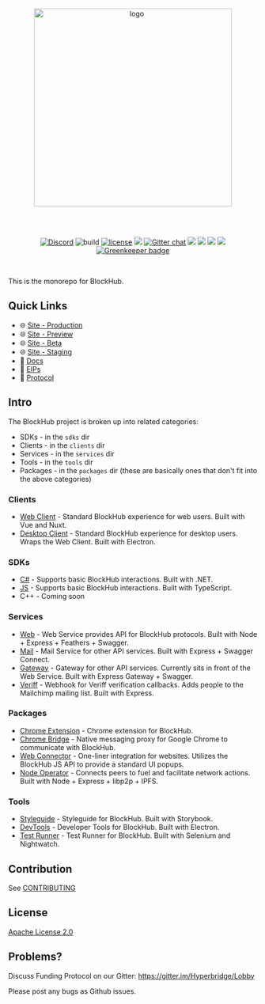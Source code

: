 <div align="center">
  <br>

  <a href="https://hyperbridge.org/"><img src="https://hyperbridge.org/img/blockhub-logotype-color.svg" width="400" alt="logo"></a>

  <br>
  <br>

  [![Discord][discord-shield]][discord] ![build](https://travis-ci.org/hyperbridge/blockhub.svg?branch=master) [![license](https://img.shields.io/hexpm/l/plug.svg)](https://github.com/hyperbridge/blockhub/blob/master/LICENSE.md) [![](https://img.shields.io/badge/whitepaper-v2.0.0-lightgrey.svg)](https://hyperbridge.org/whitepaper) [![Gitter chat](https://img.shields.io/gitter/room/Hyperbridge/Lobby.svg)](https://gitter.im/Hyperbridge/Lobby) [![](https://img.shields.io/badge/telegram-group-blue.svg)](https://t.me/hyperbridgechat) [![](https://img.shields.io/badge/discord-server-brightgreen.svg)](https://discord.gg/w6Awrxq) [![](https://img.shields.io/badge/twitter-%40hyperbridge-blue.svg)](https://twitter.com/@hyperbridge) [![](https://img.shields.io/badge/e--mail-hello%40hyperbridge.org-brightgreen.svg)](mailto:hello@hyperbridge.org) [![Greenkeeper badge](https://badges.greenkeeper.io/hyperbridge/blockhub.svg)](https://greenkeeper.io/)

</div>

<br>

This is the monorepo for BlockHub.

## Quick Links

- 🌐 [Site - Production](https://blockhub.gg/)
- 🌐 [Site - Preview](https://preview.blockhub.gg/)
- 🌐 [Site - Beta](https://beta.blockhub.gg/)
- 🌐 [Site - Staging](https://staging.blockhub.gg/)
- 📖 [Docs](http://docs.hyperbridge.org/blockhub)
- 📓 [EIPs](https://github.com/hyperbridge/EIPs)
- 🔗 [Protocol](https://github.com/hyperbridge/protocol)


## Intro

The BlockHub project is broken up into related categories:

* SDKs - in the `sdks` dir
* Clients - in the `clients` dir
* Services - in the `services` dir
* Tools - in the `tools` dir
* Packages - in the `packages` dir (these are basically ones that don't fit into the above categories)


### Clients

* [Web Client](clients/web) - Standard BlockHub experience for web users. Built with Vue and Nuxt.
* [Desktop Client](clients/desktop) - Standard BlockHub experience for desktop users. Wraps the Web Client. Built with Electron.


### SDKs

* [C#](sdks/csharp) - Supports basic BlockHub interactions. Built with .NET.
* [JS](sdks/js) - Supports basic BlockHub interactions. Built with TypeScript.
* C++ - Coming soon


### Services

* [Web](services/web) - Web Service provides API for BlockHub protocols. Built with Node + Express + Feathers + Swagger.
* [Mail](services/mail) - Mail Service for other API services.  Built with Express + Swagger Connect.
* [Gateway](services/gateway) - Gateway for other API services. Currently sits in front of the Web Service. Built with Express Gateway + Swagger.
* [Veriff](services/veriff) - Webhook for Veriff verification callbacks. Adds people to the Mailchimp mailing list. Built with Express.


### Packages

* [Chrome Extension](packages/chrome-extension) - Chrome extension for BlockHub.
* [Chrome Bridge](packages/chrome-bridge) - Native messaging proxy for Google Chrome to communicate with BlockHub.
* [Web Connector](packages/web-connector) - One-liner integration for websites. Utilizes the BlockHub JS API to provide a standard UI popups.
* [Node Operator](packages/node-operator) - Connects peers to fuel and facilitate network actions. Built with Node + Express + libp2p + IPFS.


### Tools

* [Styleguide](tools/styleguide) - Styleguide for BlockHub. Built with Storybook.
* [DevTools](tools/devtools) - Developer Tools for BlockHub. Built with Electron.
* [Test Runner](tools/devtools) - Test Runner for BlockHub. Built with Selenium and Nightwatch.


## Contribution

See [CONTRIBUTING](CONTRIBUTING.md)


## License

[Apache License 2.0](LICENSE.md)


## Problems?

Discuss Funding Protocol on our Gitter:
https://gitter.im/Hyperbridge/Lobby

Please post any bugs as Github issues.

[discord-shield]: https://img.shields.io/discord/458332417909063682.svg
[discord]: https://discord.gg/P4NSgQf
